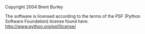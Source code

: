 Copyright 2004 Brent Burley

The software is licensed according to the terms of the PSF (Python Software Foundation) license found here: http://www.python.org/psf/license/